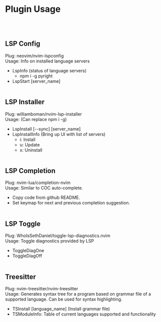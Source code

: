 # Plugin Usage
<br/><br/>

## LSP Config
Plug: neovim/nvim-lspconfig <br/>
Usage: Info on installed language servers
- LspInfo (status of language servers)
    - npm i -g pyright
- LspStart [server_name]
<br/><br/>

## LSP Installer
Plug: williamboman/nvim-lsp-installer <br/>
Usage: (Can replace npm i -g)
- LspInstall [--sync] [server_name]
- LspInstallInfo (Bring up UI with list of servers)
    - i: Install
    - u: Update
    - x: Uninstall
<br/><br/>

## LSP Completion
Plug: nvim-lua/completion-nvim <br/>
Usage: Similar to COC auto-complete.
- Copy code from github README.
- Set keymap for next and previous completion suggestion.
<br/><br/>

## LSP Toggle
Plug: WhoIsSethDaniel/toggle-lsp-diagnostics.nvim <br/>
Usage: Toggle diagnostics provided by LSP
- ToggleDiagOne
- ToggleDiagOff
<br/><br/>


## Treesitter
Plug: nvim-treesitter/nvim-treesitter <br/>
Usage: Generates syntax tree for a program based on grammar file of a <br/>
supported language. Can be used for syntax highlighting.
- TSInstall [language_name] (Install grammar file)
- TSModuleInfo: Table of current languages supported and functionality
<br/><br/>
